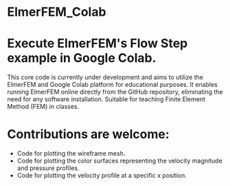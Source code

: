 # ElmerFEM_Colab
# Execute ElmerFEM's Flow Step example in Google Colab.
This core code is currently under development and aims to utilize the ElmerFEM and Google Colab platform for educational purposes. 
It enables running ElmerFEM online directly from the GitHub repository, eliminating the need for any software installation.
Suitable for teaching Finite Element Method (FEM) in classes.

# Contributions are welcome:
- Code for plotting the wireframe mesh.
- Code for plotting the color surfaces representing the velocity magnitude and pressure profiles.
- Code for plotting the velocity profile at a specific x position.

